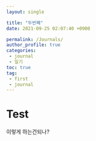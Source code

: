 ```yaml
---
layout: single

title: "두번째"
date: 2021-09-25 02:07:40 +0900

permalink: /Journals/
author_profile: true
categories:
 - journal
 - 일기
toc: true
tag:
 - first
 - journal
---
```






# Test

이렇게 하는건되나?

